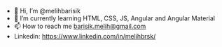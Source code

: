- 👋 Hi, I’m @melihbarisik
- 🌱 I’m currently learning HTML, CSS, JS, Angular and Angular Material
- 📫 How to reach me barisik.melih@gmail.com
- Linkedin: https://www.linkedin.com/in/melihbrsk/

<!---
melihbarisik/melihbarisik is a ✨ special ✨ repository because its `README.md` (this file) appears on your GitHub profile.
You can click the Preview link to take a look at your changes.
--->
